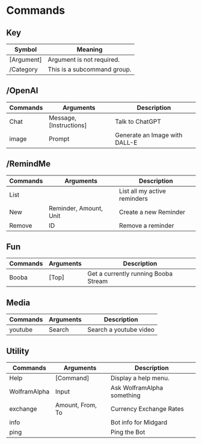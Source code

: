 # Commands

## Key

| Symbol     | Meaning                     |
|------------|-----------------------------|
| [Argument] | Argument is not required.   |
| /Category  | This is a subcommand group. |

## /OpenAI

| Commands | Arguments               | Description                   |
|----------|-------------------------|-------------------------------|
| Chat     | Message, [Instructions] | Talk to ChatGPT               |
| image    | Prompt                  | Generate an Image with DALL-E |

## /RemindMe

| Commands | Arguments              | Description                  |
|----------|------------------------|------------------------------|
| List     |                        | List all my active reminders |
| New      | Reminder, Amount, Unit | Create a new Reminder        |
| Remove   | ID                     | Remove a reminder            |

## Fun
| Commands | Arguments | Description                          |
|----------|-----------|--------------------------------------|
| Booba    | [Top]     | Get a currently running Booba Stream |

## Media
| Commands | Arguments | Description            |
|----------|-----------|------------------------|
| youtube  | Search    | Search a youtube video |

## Utility
| Commands     | Arguments        | Description                |
|--------------|------------------|----------------------------|
| Help         | [Command]        | Display a help menu.       |
| WolframAlpha | Input            | Ask WolframAlpha something |
| exchange     | Amount, From, To | Currency Exchange Rates    |
| info         |                  | Bot info for Midgard       |
| ping         |                  | Ping the Bot               |